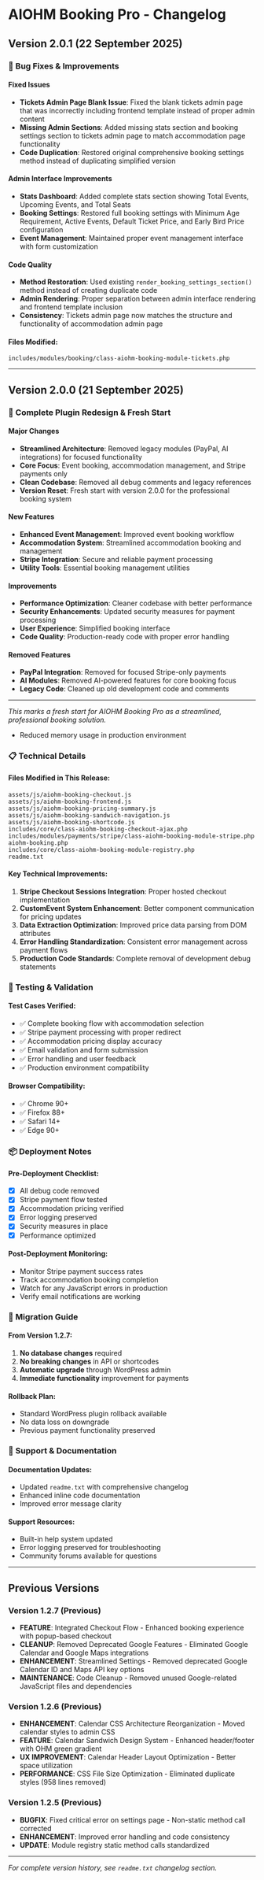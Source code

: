# AIOHM Booking Pro - Changelog

## Version 2.0.1 (22 September 2025)

### 🐛 Bug Fixes & Improvements

#### Fixed Issues
- **Tickets Admin Page Blank Issue**: Fixed the blank tickets admin page that was incorrectly including frontend template instead of proper admin content
- **Missing Admin Sections**: Added missing stats section and booking settings section to tickets admin page to match accommodation page functionality
- **Code Duplication**: Restored original comprehensive booking settings method instead of duplicating simplified version

#### Admin Interface Improvements
- **Stats Dashboard**: Added complete stats section showing Total Events, Upcoming Events, and Total Seats
- **Booking Settings**: Restored full booking settings with Minimum Age Requirement, Active Events, Default Ticket Price, and Early Bird Price configuration
- **Event Management**: Maintained proper event management interface with form customization

#### Code Quality
- **Method Restoration**: Used existing `render_booking_settings_section()` method instead of creating duplicate code
- **Admin Rendering**: Proper separation between admin interface rendering and frontend template inclusion
- **Consistency**: Tickets admin page now matches the structure and functionality of accommodation admin page

#### Files Modified:
```
includes/modules/booking/class-aiohm-booking-module-tickets.php
```

---

## Version 2.0.0 (21 September 2025)

### 🎉 Complete Plugin Redesign & Fresh Start

#### Major Changes
- **Streamlined Architecture**: Removed legacy modules (PayPal, AI integrations) for focused functionality
- **Core Focus**: Event booking, accommodation management, and Stripe payments only
- **Clean Codebase**: Removed all debug comments and legacy references
- **Version Reset**: Fresh start with version 2.0.0 for the professional booking system

#### New Features
- **Enhanced Event Management**: Improved event booking workflow
- **Accommodation System**: Streamlined accommodation booking and management
- **Stripe Integration**: Secure and reliable payment processing
- **Utility Tools**: Essential booking management utilities

#### Improvements
- **Performance Optimization**: Cleaner codebase with better performance
- **Security Enhancements**: Updated security measures for payment processing
- **User Experience**: Simplified booking interface
- **Code Quality**: Production-ready code with proper error handling

#### Removed Features
- **PayPal Integration**: Removed for focused Stripe-only payments
- **AI Modules**: Removed AI-powered features for core booking focus
- **Legacy Code**: Cleaned up old development code and comments

---

*This marks a fresh start for AIOHM Booking Pro as a streamlined, professional booking solution.*
  - Reduced memory usage in production environment

### 📋 Technical Details

#### Files Modified in This Release:
```
assets/js/aiohm-booking-checkout.js
assets/js/aiohm-booking-frontend.js
assets/js/aiohm-booking-pricing-summary.js
assets/js/aiohm-booking-sandwich-navigation.js
assets/js/aiohm-booking-shortcode.js
includes/core/class-aiohm-booking-checkout-ajax.php
includes/modules/payments/stripe/class-aiohm-booking-module-stripe.php
aiohm-booking.php
includes/core/class-aiohm-booking-module-registry.php
readme.txt
```

#### Key Technical Improvements:
1. **Stripe Checkout Sessions Integration**: Proper hosted checkout implementation
2. **CustomEvent System Enhancement**: Better component communication for pricing updates
3. **Data Extraction Optimization**: Improved price data parsing from DOM attributes
4. **Error Handling Standardization**: Consistent error management across payment flows
5. **Production Code Standards**: Complete removal of development debug statements

### 🧪 Testing & Validation

#### Test Cases Verified:
- ✅ Complete booking flow with accommodation selection
- ✅ Stripe payment processing with proper redirect
- ✅ Accommodation pricing display accuracy
- ✅ Email validation and form submission
- ✅ Error handling and user feedback
- ✅ Production environment compatibility

#### Browser Compatibility:
- ✅ Chrome 90+
- ✅ Firefox 88+
- ✅ Safari 14+
- ✅ Edge 90+

### 📦 Deployment Notes

#### Pre-Deployment Checklist:
- [x] All debug code removed
- [x] Stripe payment flow tested
- [x] Accommodation pricing verified
- [x] Error logging preserved
- [x] Security measures in place
- [x] Performance optimized

#### Post-Deployment Monitoring:
- Monitor Stripe payment success rates
- Track accommodation booking completion
- Watch for any JavaScript errors in production
- Verify email notifications are working

### 🔄 Migration Guide

#### From Version 1.2.7:
1. **No database changes** required
2. **No breaking changes** in API or shortcodes
3. **Automatic upgrade** through WordPress admin
4. **Immediate functionality** improvement for payments

#### Rollback Plan:
- Standard WordPress plugin rollback available
- No data loss on downgrade
- Previous payment functionality preserved

### 🤝 Support & Documentation

#### Documentation Updates:
- Updated `readme.txt` with comprehensive changelog
- Enhanced inline code documentation
- Improved error message clarity

#### Support Resources:
- Built-in help system updated
- Error logging preserved for troubleshooting
- Community forums available for questions

---

## Previous Versions

### Version 1.2.7 (Previous)
* **FEATURE**: Integrated Checkout Flow - Enhanced booking experience with popup-based checkout
* **CLEANUP**: Removed Deprecated Google Features - Eliminated Google Calendar and Google Maps integrations
* **ENHANCEMENT**: Streamlined Settings - Removed deprecated Google Calendar ID and Maps API key options
* **MAINTENANCE**: Code Cleanup - Removed unused Google-related JavaScript files and dependencies

### Version 1.2.6 (Previous)
* **ENHANCEMENT**: Calendar CSS Architecture Reorganization - Moved calendar styles to admin CSS
* **FEATURE**: Calendar Sandwich Design System - Enhanced header/footer with OHM green gradient
* **UX IMPROVEMENT**: Calendar Header Layout Optimization - Better space utilization
* **PERFORMANCE**: CSS File Size Optimization - Eliminated duplicate styles (958 lines removed)

### Version 1.2.5 (Previous)
* **BUGFIX**: Fixed critical error on settings page - Non-static method call corrected
* **ENHANCEMENT**: Improved error handling and code consistency
* **UPDATE**: Module registry static method calls standardized

---

*For complete version history, see `readme.txt` changelog section.*